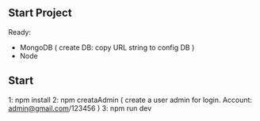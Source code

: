 ## Start Project
Ready:
- MongoDB ( create DB: copy URL string to config DB )
- Node

## Start 
1: npm install
2: npm creataAdmin ( create a user admin for login. Account: admin@gmail.com/123456 )
3: npm run dev

